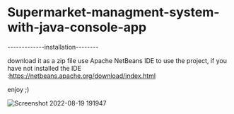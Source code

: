 # Supermarket-managment-system-with-java-console-app
-------------installation--------

download it as a zip file
use Apache NetBeans IDE to use the project, if you have not installed the IDE :https://netbeans.apache.org/download/index.html

enjoy ;)



![Screenshot 2022-08-19 191947](https://user-images.githubusercontent.com/97867117/185663443-737c4ea9-8b1b-422c-85e4-644faa821495.png)
